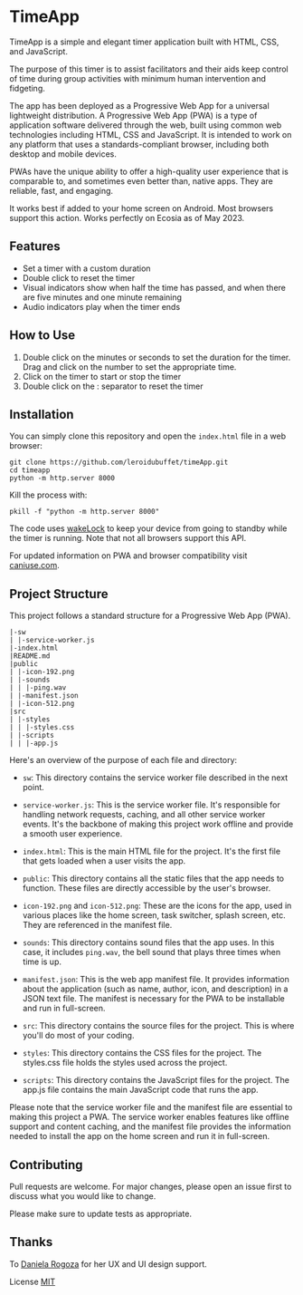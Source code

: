 # TimeApp

TimeApp is a simple and elegant timer application built with HTML, CSS, and JavaScript.

The purpose of this timer is to assist facilitators and their aids keep control of time during group activities with minimum human intervention and fidgeting.

The app has been deployed as a Progressive Web App for a universal lightweight distribution. A Progressive Web App (PWA) is a type of application software delivered through the web, built using common web technologies including HTML, CSS and JavaScript. It is intended to work on any platform that uses a standards-compliant browser, including both desktop and mobile devices.

PWAs have the unique ability to offer a high-quality user experience that is comparable to, and sometimes even better than, native apps. They are reliable, fast, and engaging.

It works best if added to your home screen on Android. Most browsers support this action. Works perfectly on Ecosia as of May 2023.

## Features

- Set a timer with a custom duration
- Double click to reset the timer
- Visual indicators show when half the time has passed, and when there are five minutes and one minute remaining
- Audio indicators play when the timer ends

## How to Use

1. Double click on the minutes or seconds to set the duration for the timer. Drag and click on the number to set the appropriate time.
2. Click on the timer to start or stop the timer
3. Double click on the : separator to reset the timer

## Installation

You can simply clone this repository and open the `index.html` file in a web browser:

```
git clone https://github.com/leroidubuffet/timeApp.git
cd timeapp
python -m http.server 8000
```
Kill the process with:

```
pkill -f "python -m http.server 8000"
```

The code uses [wakeLock](https://w3c.github.io/screen-wake-lock/) to keep your device from going to standby while the timer is running. Note that not all browsers support this API.

For updated information on PWA and browser compatibility visit [caniuse.com](https://caniuse.com/?search=PWA). 

## Project Structure

This project follows a standard structure for a Progressive Web App (PWA).

```
|-sw
| |-service-worker.js
|-index.html
|README.md
|public
| |-icon-192.png
| |-sounds
| | |-ping.wav
| |-manifest.json
| |-icon-512.png
|src
| |-styles
| | |-styles.css
| |-scripts
| | |-app.js
```
Here's an overview of the purpose of each file and directory:
- `sw`: This directory contains the service worker file described in the next point.
- `service-worker.js`: This is the service worker file. It's responsible for handling network requests, caching, and all other service worker events. It's the backbone of making this project work offline and provide a smooth user experience.

- `index.html`: This is the main HTML file for the project. It's the first file that gets loaded when a user visits the app.

- `public`: This directory contains all the static files that the app needs to function. These files are directly accessible by the user's browser.

- `icon-192.png` and `icon-512.png`: These are the icons for the app, used in various places like the home screen, task switcher, splash screen, etc. They are referenced in the manifest file.

- `sounds`: This directory contains sound files that the app uses. In this case, it includes `ping.wav`, the bell sound that plays three times when time is up.

- `manifest.json`: This is the web app manifest file. It provides information about the application (such as name, author, icon, and description) in a JSON text file. The manifest is necessary for the PWA to be installable and run in full-screen.

- `src`: This directory contains the source files for the project. This is where you'll do most of your coding.

- `styles`: This directory contains the CSS files for the project. The styles.css file holds the styles used across the project.

- `scripts`: This directory contains the JavaScript files for the project. The app.js file contains the main JavaScript code that runs the app.

Please note that the service worker file and the manifest file are essential to making this project a PWA. The service worker enables features like offline support and content caching, and the manifest file provides the information needed to install the app on the home screen and run it in full-screen.

## Contributing

Pull requests are welcome. For major changes, please open an issue first to discuss what you would like to change.

Please make sure to update tests as appropriate.

## Thanks
To [Daniela Rogoza](http://danielarogoza.com/) for her UX and UI design support.


License
[MIT](https://opensource.org/license/mit/)

